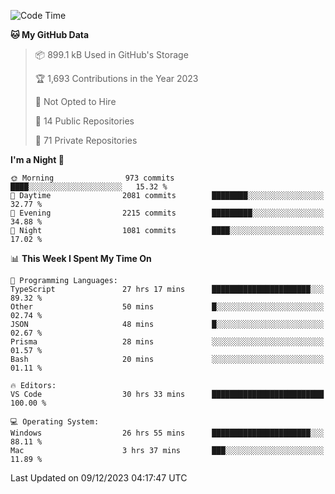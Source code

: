 <!--START_SECTION:waka-->
![Code Time](http://img.shields.io/badge/Code%20Time-5%2C000%20hrs%2011%20mins-blue)

**🐱 My GitHub Data** 

> 📦 899.1 kB Used in GitHub's Storage 
 > 
> 🏆 1,693 Contributions in the Year 2023
 > 
> 🚫 Not Opted to Hire
 > 
> 📜 14 Public Repositories 
 > 
> 🔑 71 Private Repositories 
 > 
**I'm a Night 🦉** 

```text
🌞 Morning                973 commits         ████░░░░░░░░░░░░░░░░░░░░░   15.32 % 
🌆 Daytime                2081 commits        ████████░░░░░░░░░░░░░░░░░   32.77 % 
🌃 Evening                2215 commits        █████████░░░░░░░░░░░░░░░░   34.88 % 
🌙 Night                  1081 commits        ████░░░░░░░░░░░░░░░░░░░░░   17.02 % 
```


📊 **This Week I Spent My Time On** 

```text
💬 Programming Languages: 
TypeScript               27 hrs 17 mins      ██████████████████████░░░   89.32 % 
Other                    50 mins             █░░░░░░░░░░░░░░░░░░░░░░░░   02.74 % 
JSON                     48 mins             █░░░░░░░░░░░░░░░░░░░░░░░░   02.67 % 
Prisma                   28 mins             ░░░░░░░░░░░░░░░░░░░░░░░░░   01.57 % 
Bash                     20 mins             ░░░░░░░░░░░░░░░░░░░░░░░░░   01.11 % 

🔥 Editors: 
VS Code                  30 hrs 33 mins      █████████████████████████   100.00 % 

💻 Operating System: 
Windows                  26 hrs 55 mins      ██████████████████████░░░   88.11 % 
Mac                      3 hrs 37 mins       ███░░░░░░░░░░░░░░░░░░░░░░   11.89 % 
```


 Last Updated on 09/12/2023 04:17:47 UTC
<!--END_SECTION:waka-->

